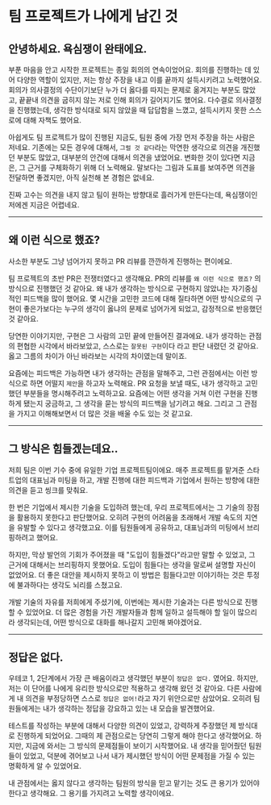 # 팀 프로젝트가 나에게 남긴 것

## 안녕하세요. 욕심쟁이 완태에요.

부푼 마음을 안고 시작한 프로젝트는 종일 회의의 연속이었어요. 회의를 진행하는 데 있어 다양한 역할이 있지만, 저는 항상 주장을 내고 이를 끝까지 설득시키려고 노력했어요. 회의가 의사결정의 수단이기보단 누가 더 옳다를 따지는 문제로 옮겨지는 부분도 많았고, 끝끝내 의견을 굽히지 않는 저로 인해 회의가 길어지기도 했어요. 다수결로 의사결정을 진행했는데, 생각한 방식대로 되지 않았을 때 답답함을 느꼈고, 설득시키지 못한 스스로에 대해 자책도 했어요.

아쉽게도 팀 프로젝트가 많이 진행된 지금도, 팀원 중에 가장 먼저 주장을 하는 사람은 저네요. 기존에는 모든 경우에 대해서, `그럴 것 같다`라는 막연한 생각으로 의견을 개진했던 부분도 많았고, 대부분의 안건에 대해서 의견을 냈었어요. 변화한 것이 있다면 지금은, 그 근거를 구체화하기 위해 더 노력해요. 말보다는 그림과 도표를 보여주면 의견을 전달하면 좋겠지만, 아직 실천해 본 경험은 없네요.

진짜 고수는 의견을 내지 않고 팀이 원하는 방향대로 흘러가게 만든다는데, 욕심쟁이인 저에겐 지금은 어렵네요.

---

## 왜 이런 식으로 했죠?

사소한 부분도 그냥 넘어가지 못하고 PR 리뷰를 깐깐하게 진행하는 편이에요.

팀 프로젝트의 초반 PR은 전쟁터였다고 생각해요. PR의 리뷰를 `왜 이런 식으로 했죠?` 의 방식으로 진행했던 것 같아요. 왜 내가 생각하는 방식으로 구현하지 않았냐는 자기중심적인 피드백을 많이 했어요. 몇 시간을 고민한 코드에 대해 질타하면 어떤 방식으로의 구현이 좋은가보다는 누구의 생각이 옳냐의 문제로 넘어가게 되었고, 감정적으로 반응했던 것 같아요.

당연한 이야기지만, 구현은 그 사람의 고민 끝에 만들어진 결과에요. 내가 생각하는 관점의 편협한 시각에서 바라보았고, 스스로는 `잘못된 구현`이다 라고 판단 내렸던 것 같아요. 옳고 그름의 차이가 아닌 바라보는 시각의 차이였는데 말이죠.

요즘에는 피드백은 가능하면 내가 생각하는 관점을 말해주고, 그런 관점에서는 이런 방식으로 하면 어떨지 `제안`을 하고자 노력해요. PR 요청을 보낼 때도, 내가 생각하고 고민했던 부분들을 명시해주려고 노력하고요. 요즘에는 어떤 생각을 거쳐 이런 구현을 진행하게 됐는지 궁금하고, 그 생각을 묻는 방식의 피드백을 남기려고 해요. 그리고 그 관점을 가지고 이해해보면서 더 많은 것을 배울 수도 있는 것 같고요.

---

## 그 방식은 힘들겠는데요..

저희 팀은 이번 기수 중에 유일한 기업 프로젝트팀이에요. 매주 프로젝트를 맡겨준 스타트업의 대표님과 미팅을 하고, 개발 진행에 대한 피드백과 기업에서 원하는 방향에 대한 의견을 듣고 씽크를 맞춰요.

한 번은 기업에서 제시한 기술을 도입하려 했는데, 우리 프로젝트에서는 그 기술의 장점을 활용하지 못한다고 판단했어요. 오히려 구현의 어려움을 초래해서 개발 속도의 지연을 유발할 수 있다고 생각했고요. 이를 팀원들에게 공유하고, 대표님과의 미팅에서 브리핑하려고 했어요.

하지만, 막상 발언의 기회가 주어졌을 때 "도입이 힘들겠다"라고만 말할 수 있었고, 그 근거에 대해서는 브리핑하지 못했어요. 도입이 힘들다는 생각을 말로써 설명할 자신이 없었어요. 더 좋은 대안을 제시하지 못하고 이 방법은 힘들다고만 이야기하는 것은 투정에 불과하다는 생각도 뇌리를 스쳤고요.

개발 기술의 자유를 저희에게 주셨기에, 이번에는 제시한 기술과는 다른 방식으로 진행할 수 있었어요. 더 많은 경험을 가진 개발자들과 함께 일하고 설득해야 할 일이 많으리라 생각되는데, 어떤 방식으로 대화를 해나갈지 고민해 봐야겠어요.

---

## 정답은 없다.

우테코 1, 2단계에서 가장 큰 배움이라고 생각했던 부분이 `정답은 없다.` 였어요. 하지만, 저는 이 단어를 나에게 유리한 방식으로만 적용하고 생각해 왔던 것 같아요. 다른 사람에게 내 의견을 부정당하면 스스로 `정답은 없어!`라고 자기 위안으로만 삼았어요. 오히려 팀원들에게는 내가 생각하는 정답을 강요하고 있는 내 모습을 발견했어요.

테스트를 작성하는 부분에 대해서 다양한 의견이 있었고, 강력하게 주장했던 제 방식대로 진행하게 되었어요. 그때의 제 관점으로는 당연히 그렇게 해야 한다고 생각했어요. 하지만, 지금에 와서는 그 방식의 문제점들이 보이기 시작했어요. 내 생각을 믿어줬던 팀원들이 있었고, 덕분에 겪어보고 나서 내가 제시했던 방식이 어떤 문제점을 가질 수 있는 명확하게 알 수 있었어요.

내 관점에서는 옳지 않다고 생각하는 팀원의 방식을 믿고 맡기는 것도 큰 용기가 있어야 한다고 생각해요. 그 용기를 가지려고 노력할 생각이에요.
